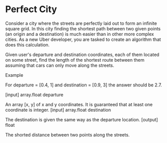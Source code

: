# Perfect City

Consider a city where the streets are perfectly laid out to form an infinite square grid. In this city finding the shortest path between two given points (an origin and a destination) is much easier than in other more complex cities. As a new Uber developer, you are tasked to create an algorithm that does this calculation.

Given user's departure and destination coordinates, each of them located on some street, find the length of the shortest route between them assuming that cars can only move along the streets.

Example

For departure = [0.4, 1] and destination = [0.9, 3] the answer should be 2.7.

[input] array.float departure

An array [x, y] of x and y coordinates. It is guaranteed that at least one coordinate is integer.
[input] array.float destination

The destination is given the same way as the departure location.
[output] float

The shorted distance between two points along the streets.